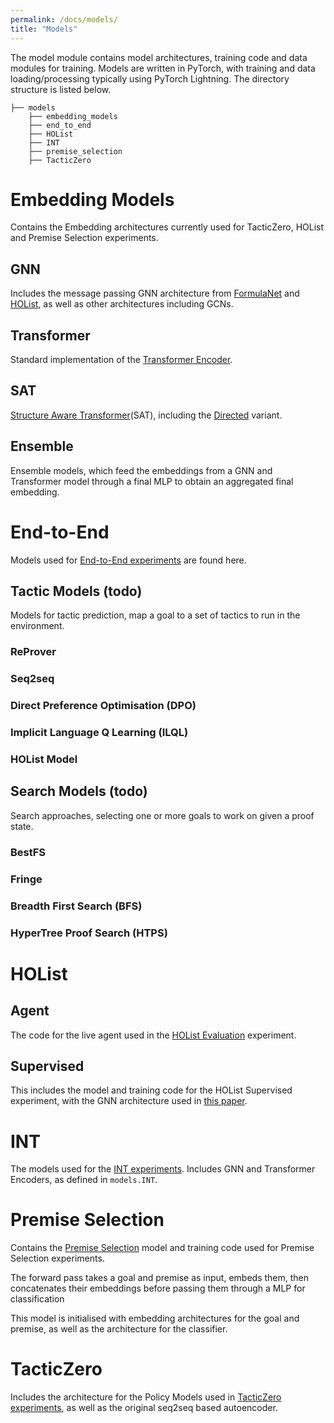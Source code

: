 ```yaml
---
permalink: /docs/models/
title: "Models"
---
```


The model module contains model architectures, training code and data modules for training.
Models are written in PyTorch, with training and data loading/processing typically using 
PyTorch Lightning. The directory structure is listed below.

```terminal
├── models
    ├── embedding_models
    ├── end_to_end
    ├── HOList
    ├── INT
    ├── premise_selection
    ├── TacticZero
```


# Embedding Models
Contains the Embedding architectures currently used for TacticZero, HOList and Premise Selection experiments.

## GNN
Includes the message passing GNN architecture from [FormulaNet](https://arxiv.org/abs/1709.09994) and
[HOList](/bait/docs/), as well as other architectures including GCNs.

## Transformer
Standard implementation of the [Transformer Encoder](https://arxiv.org/abs/1706.03762).

## SAT
[Structure Aware Transformer](https://arxiv.org/abs/2202.03036)(SAT), including the [Directed](https://arxiv.org/abs/2210.13148) variant.

## Ensemble
Ensemble models, which feed the embeddings from a GNN and Transformer model through a final MLP to obtain an aggregated 
final embedding.

# End-to-End
Models used for [End-to-End experiments](/bait/docs/end-to-end) are found here. 

## Tactic Models (todo)
Models for tactic prediction, map a goal to a set of tactics to run in the environment.

### ReProver 

### Seq2seq

### Direct Preference Optimisation (DPO)

### Implicit Language Q Learning (ILQL)

### HOList Model

## Search Models (todo)
Search approaches, selecting one or more goals to work on given a proof state.

### BestFS
### Fringe
### Breadth First Search (BFS)
### HyperTree Proof Search (HTPS)

# HOList
## Agent
The code for the live agent used in the [HOList Evaluation](/bait/docs/holist) experiment.

## Supervised
This includes the model and training code for the HOList Supervised experiment, with the GNN architecture used in
[this paper](https://arxiv.org/pdf/1905.10006.pdf).

# INT
The models used for the [INT experiments](/bait/docs/int). Includes GNN and Transformer Encoders, as defined in `models.INT`.

# Premise Selection
Contains the [Premise Selection](/bait/docs/premise_selection/) model and training code used for Premise Selection experiments.

The forward pass takes a goal and premise as input, embeds them, then concatenates their
embeddings before passing them through a MLP for classification

This model is initialised with embedding architectures for the goal and premise, as well as the architecture for the classifier.

# TacticZero
Includes the architecture for the Policy Models used in [TacticZero experiments](/bait/docs/tacticzero), as well as the original seq2seq based autoencoder.
